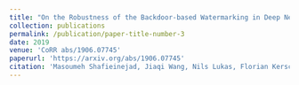 ```yaml
---
title: "On the Robustness of the Backdoor-based Watermarking in Deep Neural Networks"
collection: publications
permalink: /publication/paper-title-number-3
date: 2019
venue: 'CoRR abs/1906.07745'
paperurl: 'https://arxiv.org/abs/1906.07745'
citation: 'Masoumeh Shafieinejad, Jiaqi Wang, Nils Lukas, Florian Kerschbaum, On the Robustness of the Backdoor-based Watermarking in Deep Neural Networks, CoRR abs/1906.07745 (2019)'
---
```

